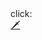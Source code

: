 <!DOCTYPE html>
<html>
<head>
    <title>Idek</title>
</head>
<body>
click:
    <br><a href="https://www.youtube.com/watch?v=cSQTZoZPJzs&list=PLN1LPImPw_PlDRy10sDskVGszKZcbXaDn&index=2" target="_black">🗡</a>
  </body>
</body>
</html>
